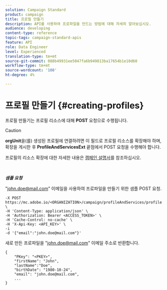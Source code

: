 ```yaml
---
solution: Campaign Standard
product: campaign
title: 프로필 만들기
description: API를 사용하여 프로파일을 만드는 방법에 대해 자세히 알아보십시오.
audience: developing
content-type: reference
topic-tags: campaign-standard-apis
feature: API
role: Data Engineer
level: Experienced
translation-type: tm+mt
source-git-commit: 088b49931ee5047fa6b949813ba17654b1e10d60
workflow-type: tm+mt
source-wordcount: '108'
ht-degree: 4%

---
```



# 프로필 만들기 {#creating-profiles}

프로필 만들기는 프로필 리소스에 대해 **POST** 요청으로 수행됩니다.

>[!CAUTION]
>
><b>orgUnit</b>을(를) 생성된 프로필에 연결하려면 이 필드로 프로필 리소스를 확장해야 하며, 확장을 게시한 후 <b>ProfileAndServicesExt</b> 끝점에서 POST 요청을 수행해야 합니다.
>
>프로필의 리소스 확장에 대한 자세한 내용은 <a href="https://helpx.adobe.com/campaign/standard/administration/using/organizational-units.html#partitioning-profiles">캠페인 설명서</a>를 참조하십시오.

<br/>

***샘플 요청***

&quot;john.doe@mail.com&quot; 이메일을 사용하여 프로파일을 만들기 위한 샘플 POST 요청.

```
-X POST https://mc.adobe.io/<ORGANIZATION>/campaign/profileAndServices/profile \
-H 'Content-Type: application/json' \
-H 'Authorization: Bearer <ACCESS_TOKEN>' \
-H 'Cache-Control: no-cache' \
-H 'X-Api-Key: <API_KEY>' \
-i
-d '{"email":"john.doe@mail.com"}'
```

새로 만든 프로파일을 &quot;john.doe@mail.com&quot; 이메일 주소로 반환합니다.

```
{
    "PKey": "<PKEY>",
    "firstName": "John",
    "lastName":"Doe",
    "birthDate": "1980-10-24",
    "email": "john.doe@mail.com",
    ...
}
```
